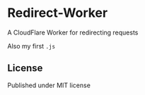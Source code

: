 # Redirect-Worker

A CloudFlare Worker for redirecting requests

Also my first `.js`

## License

Published under MIT license
